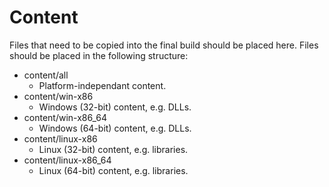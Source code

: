 # Content
Files that need to be copied into the final build should be placed here. Files should be placed in the following structure:
- content/all
    - Platform-independant content.
- content/win-x86
    - Windows (32-bit) content, e.g. DLLs.
- content/win-x86_64
    - Windows (64-bit) content, e.g. DLLs.
- content/linux-x86
    - Linux (32-bit) content, e.g. libraries.
- content/linux-x86_64
    - Linux (64-bit) content, e.g. libraries.